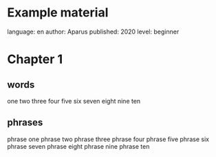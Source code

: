 # Example material

language: en
author: Aparus
published: 2020
level: beginner

# Chapter 1

## words

one
two
three
four
five
six
seven
eight
nine
ten

## phrases

phrase one
phrase two
phrase three
phrase four
phrase five
phrase six
phrase seven
phrase eight
phrase nine
phrase ten
